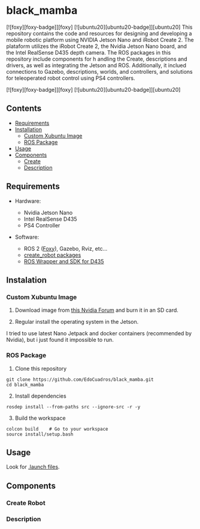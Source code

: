 # black_mamba
[![foxy][foxy-badge]][foxy]
[![ubuntu20][ubuntu20-badge]][ubuntu20]
This repository contains the code and resources for designing and developing a mobile robotic platform using 
NVIDIA Jetson Nano and iRobot Create 2. The plataform utilizes the iRobot Create 2, the Nvidia Jetson Nano board, and the Intel RealSense D435 depth camera. The ROS packages in this repository include components for h andling the Create, descriptions and drivers, as  well as integrating the Jetson and ROS. Additionally, it inclued connections to Gazebo, descriptions, worlds, and controllers, and solutions for teleoperated robot control using PS4 controllers. 

[![foxy][foxy-badge]][foxy]
[![ubuntu20][ubuntu20-badge]][ubuntu20]
## Contents

- [Requirements](#requirements)
- [Installation](#Instalation)
    - [Custom Xubuntu Image](#custom-xubuntu-image)
    - [ROS Package](#ros-package)
- [Usage](#usage)
- [Components](#usage)
    - [Create](#create-robot)
    - [Description](#description)


## Requirements

- Hardware: 
    - Nvidia Jetson Nano
    - Intel RealSense D435
    - PS4 Controller

- Software:
    - ROS 2 ([Foxy](https://docs.ros.org/en/foxy/Installation.html)), Gazebo, Rviz, etc...
    - [create_robot packages](https://github.com/AutonomyLab/create_robot.git)
    - [ROS Wrapper and SDK for D435](https://github.com/IntelRealSense/realsense-ros.git)
    
## Instalation

### Custom Xubuntu Image

1. Download image from [this Nvidia Forum](https://forums.developer.nvidia.com/t/xubuntu-20-04-focal-fossa-l4t-r32-3-1-custom-image-for-the-jetson-nano/121768) and burn it in an SD card.

2. Regular install the operating system in the Jetson.

I tried to use latest Nano Jetpack and  docker containers (recommended by Nvidia), but i just found it impossible to run. 


### ROS Package
1. Clone this repository
```
git clone https://github.com/EdoCuadros/black_mamba.git
cd black_mamba
```
2. Install dependencies
```
rosdep install --from-paths src --ignore-src -r -y
```
3. Build the workspace
```
colcon build    # Go to your workspace 
source install/setup.bash   
```

## Usage

Look for [.launch files](launch/README.md).

## Components 

### Create Robot

### Description